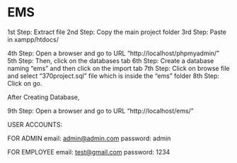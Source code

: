 # EMS

1st Step: Extract file
2nd Step: Copy the main project folder
3rd Step: Paste in xampp/htdocs/

4th Step: Open a browser and go to URL “http://localhost/phpmyadmin/”
5th Step: Then, click on the databases tab
6th Step: Create a database naming “ems” and then click on the import tab
7th Step: Click on browse file and select “370project.sql” file which is inside the “ems” folder
8th Step: Click on go.

After Creating Database,

9th Step: Open a browser and go to URL “http://localhost/ems/”

USER ACCOUNTS: 

FOR ADMIN
email: admin@admin.com
password: admin

FOR EMPLOYEE
email: test@gmail.com
password: 1234
